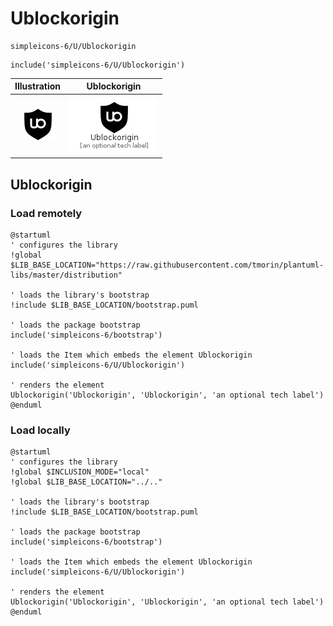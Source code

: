 # Ublockorigin


```text
simpleicons-6/U/Ublockorigin
```

```text
include('simpleicons-6/U/Ublockorigin')
```



| Illustration | Ublockorigin |
| :---: | :---: |
| ![illustration for Illustration](../../simpleicons-6/U/Ublockorigin.png) | ![illustration for Ublockorigin](../../simpleicons-6/U/Ublockorigin.Local.png) |




## Ublockorigin

### Load remotely
```plantuml
@startuml
' configures the library
!global $LIB_BASE_LOCATION="https://raw.githubusercontent.com/tmorin/plantuml-libs/master/distribution"

' loads the library's bootstrap
!include $LIB_BASE_LOCATION/bootstrap.puml

' loads the package bootstrap
include('simpleicons-6/bootstrap')

' loads the Item which embeds the element Ublockorigin
include('simpleicons-6/U/Ublockorigin')

' renders the element
Ublockorigin('Ublockorigin', 'Ublockorigin', 'an optional tech label')
@enduml
```

### Load locally
```plantuml
@startuml
' configures the library
!global $INCLUSION_MODE="local"
!global $LIB_BASE_LOCATION="../.."

' loads the library's bootstrap
!include $LIB_BASE_LOCATION/bootstrap.puml

' loads the package bootstrap
include('simpleicons-6/bootstrap')

' loads the Item which embeds the element Ublockorigin
include('simpleicons-6/U/Ublockorigin')

' renders the element
Ublockorigin('Ublockorigin', 'Ublockorigin', 'an optional tech label')
@enduml
```

